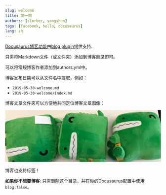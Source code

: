 ```yaml
---
slug: welcome
title: 第一期
authors: [slorber, yangshun]
tags: [facebook, hello, docusaurus]
lang: zh
---
```


[Docusaurus博客功能](https://docusaurus.io/docs/blog)由[blog plugin](https://docusaurus.io/docs/api/plugins/@docusaurus/plugin-content-blog)提供支持.

只需将Markdown文件（或文件夹）添加到博客目录即可。

可以将常规博客作者添加到authors.yml中。

博客发布日期可以从文件名中提取，例如：

- `2019-05-30-welcome.md`
- `2019-05-30-welcome/index.md`

博客文章文件夹可以方便地共同定位博客文章图像：

![Docusaurus Plushie](./docusaurus-plushie-banner.jpeg)

博客也支持标签！

**如果你不想要博客**: 只需删除这个目录，并在你的Docusaurus配置中使用`blog:false`。
